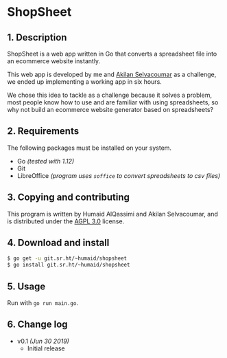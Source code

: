# ShopSheet
## 1. Description

ShopSheet is a web app written in Go that converts a spreadsheet file
into an ecommerce website instantly.  

This web app is developed by me and [Akilan Selvacoumar](https://akilan.io)
as a challenge, we ended up implementing a working app in six hours.  

We chose this idea to tackle as a challenge because it solves a problem,
most people know how to use and are familiar with using spreadsheets, so why not build
an ecommerce website generator based on spreadsheets?

## 2. Requirements

The following packages must be installed on your system.

- Go *(tested with 1.12)*
- Git
- LibreOffice *(program uses `soffice` to convert spreadsheets to csv files)*

## 3. Copying and contributing

This program is written by Humaid AlQassimi and Akilan Selvacoumar,
and is distributed under the [AGPL 3.0](https://humaidq.ae/license/agpl-v3)
license.  

## 4. Download and install

```sh
$ go get -u git.sr.ht/~humaid/shopsheet
$ go install git.sr.ht/~humaid/shopsheet
```

## 5. Usage

Run with `go run main.go`.

## 6. Change log

- v0.1 *(Jun 30 2019)*
  - Initial release
